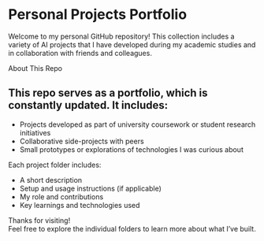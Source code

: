 # Personal Projects Portfolio

Welcome to my personal GitHub repository! This collection includes a variety of AI projects that I have developed during my academic studies and in collaboration with friends and colleagues. 

About This Repo

## This repo serves as a **portfolio**, which is constantly updated. It includes:

- Projects developed as part of university coursework or student research initiatives
- Collaborative side-projects with peers
- Small prototypes or explorations of technologies I was curious about

Each project folder includes:
- A short description
- Setup and usage instructions (if applicable)
- My role and contributions
- Key learnings and technologies used


Thanks for visiting!  
Feel free to explore the individual folders to learn more about what I’ve built.
